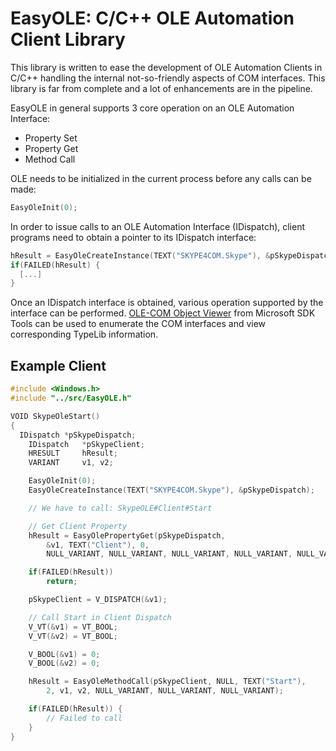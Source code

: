 EasyOLE: C/C++ OLE Automation Client Library
============================================

This library is written to ease the development of OLE Automation Clients in C/C++ handling the internal not-so-friendly aspects of COM interfaces. This library is far from complete and a lot of enhancements are in the pipeline.

EasyOLE in general supports 3 core operation on an OLE Automation Interface:

* Property Set
* Property Get
* Method Call

OLE needs to be initialized in the current process before any calls can be made:

```C
EasyOleInit(0);
```


In order to issue calls to an OLE Automation Interface (IDispatch), client programs need to obtain a pointer to its IDispatch interface:

```C
hResult = EasyOleCreateInstance(TEXT("SKYPE4COM.Skype"), &pSkypeDispatch);
if(FAILED(hResult) {
  [...]
}
```

Once an IDispatch interface is obtained, various operation supported by the interface can be performed. [OLE-COM Object Viewer](http://msdn.microsoft.com/en-us/library/windows/desktop/ms688269(v=vs.85).aspx) from Microsoft SDK Tools can be used to enumerate the COM interfaces and view corresponding TypeLib information.

Example Client
---------------

```C
#include <Windows.h>
#include "../src/EasyOLE.h"

VOID SkypeOleStart()
{
  IDispatch	*pSkypeDispatch;
	IDispatch	*pSkypeClient;
	HRESULT		hResult;
	VARIANT		v1, v2;

	EasyOleInit(0);
	EasyOleCreateInstance(TEXT("SKYPE4COM.Skype"), &pSkypeDispatch);

	// We have to call: SkypeOLE#Client#Start

	// Get Client Property
	hResult = EasyOlePropertyGet(pSkypeDispatch,
		&v1, TEXT("Client"), 0,
		NULL_VARIANT, NULL_VARIANT, NULL_VARIANT, NULL_VARIANT, NULL_VARIANT);

	if(FAILED(hResult))
		return;

	pSkypeClient = V_DISPATCH(&v1);

	// Call Start in Client Dispatch
	V_VT(&v1) = VT_BOOL;
	V_VT(&v2) = VT_BOOL;

	V_BOOL(&v1) = 0;
	V_BOOL(&v2) = 0;

	hResult = EasyOleMethodCall(pSkypeClient, NULL, TEXT("Start"),
		2, v1, v2, NULL_VARIANT, NULL_VARIANT, NULL_VARIANT);

	if(FAILED(hResult)) {
		// Failed to call
	}
}
```
